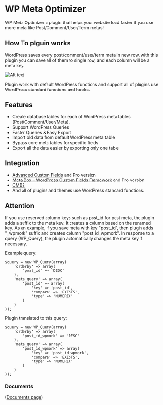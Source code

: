 # WP Meta Optimizer

WP Meta Optimizer a plugin that helps your website load faster if you use more meta like Post/Comment/User/Term metas!

## How To plguin works
WordPress saves every post/comment/user/term meta in new row. with this plugin you can save all of them to single row, and each column will be a meta key.

![Alt text](https://user-images.githubusercontent.com/7957513/187703875-90395dd2-c088-4481-b8a8-c56e269e0da3.png "WP Meta Table Vs WPMO Table")

Plugin work with default WordPress functions and support all of plugins use WordPress standard functions and hooks.

## Features
- Create database tables for each of WordPress meta tables (Post/Comment/User/Meta).
- Support WordPress Queries
- Faster Queries & Easy Export
- Import old data from default WordPress meta table
- Bypass core meta tables for specific fields
- Export all the data easier by exporting only one table

## Integration
- [Advanced Custom Fields](https://wordpress.org/plugins/advanced-custom-fields/) and Pro version
- [Meta Box – WordPress Custom Fields Framework](https://wordpress.org/plugins/meta-box/) and Pro version
- [CMB2](https://wordpress.org/plugins/cmb2/)
- And all of plugins and themes use WordPress standard functions.

## Attention
If you use reserved column keys such as post_id for post meta, the plugin adds a suffix to the meta key. It creates a column based on the renamed key. As an example, if you save meta with key "post_id", then plugin adds "_wpmork" suffix and creates column "post_id_wpmork". In response to a query (WP_Query), the plugin automatically changes the meta key if necessary.

Example query:
```
$query = new WP_Query(array(
    'orderby' => array(
        'post_id' => 'DESC'
    ),
    'meta_query' => array(
        'post_id' => array(
            'key' => 'post_id',
            'compare' => 'EXISTS',
            'type' => 'NUMERIC'
        )
    )
));
```
Plugin translated to this query:
```
$query = new WP_Query(array(
    'orderby' => array(
        'post_id_wpmork' => 'DESC'
    ),
    'meta_query' => array(
        'post_id_wpmork' => array(
            'key' => 'post_id_wpmork',
            'compare' => 'EXISTS',
            'type' => 'NUMERIC'
        )
    )
));
```


### Documents
([Documents page](https://parsakafi.github.io/wp-meta-optimizer/))